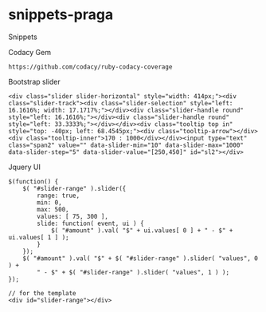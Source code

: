 # snippets-praga
Snippets 

Codacy Gem

    https://github.com/codacy/ruby-codacy-coverage

Bootstrap slider

    <div class="slider slider-horizontal" style="width: 414px;"><div class="slider-track"><div class="slider-selection" style="left: 16.1616%; width: 17.1717%;"></div><div class="slider-handle round" style="left: 16.1616%;"></div><div class="slider-handle round" style="left: 33.3333%;"></div></div><div class="tooltip top in" style="top: -40px; left: 68.4545px;"><div class="tooltip-arrow"></div><div class="tooltip-inner">170 : 1000</div></div><input type="text" class="span2" value="" data-slider-min="10" data-slider-max="1000" data-slider-step="5" data-slider-value="[250,450]" id="sl2"></div>

Jquery UI

    $(function() {
        $( "#slider-range" ).slider({
            range: true,
            min: 0,
            max: 500,
            values: [ 75, 300 ],
            slide: function( event, ui ) {
                $( "#amount" ).val( "$" + ui.values[ 0 ] + " - $" + ui.values[ 1 ] );
            }
        });
        $( "#amount" ).val( "$" + $( "#slider-range" ).slider( "values", 0 ) +
            " - $" + $( "#slider-range" ).slider( "values", 1 ) );
    });
    
    // for the template
    <div id="slider-range"></div>

